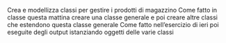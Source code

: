 Crea e modellizza classi per gestire i prodotti di magazzino
Come fatto in classe questa mattina creare una classe generale e poi creare altre classi che estendono questa classe generale
Come fatto nell’esercizio di ieri poi eseguite degli output istanziando oggetti delle varie classi
